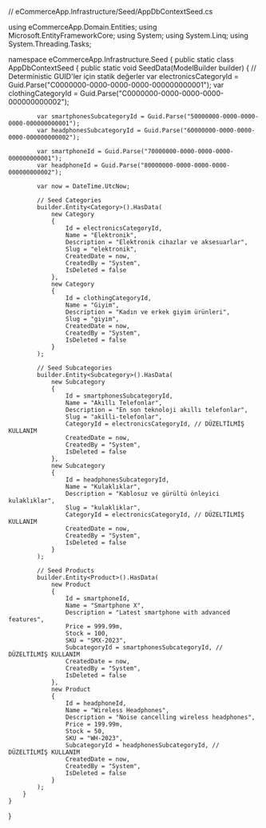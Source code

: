 ﻿// eCommerceApp.Infrastructure/Seed/AppDbContextSeed.cs

using eCommerceApp.Domain.Entities;
using Microsoft.EntityFrameworkCore;
using System;
using System.Linq;
using System.Threading.Tasks;

namespace eCommerceApp.Infrastructure.Seed
{
    public static class AppDbContextSeed
    {
        public static void SeedData(ModelBuilder builder)
        {
            // Deterministic GUID'ler için statik değerler
            var electronicsCategoryId = Guid.Parse("C0000000-0000-0000-0000-000000000001");
            var clothingCategoryId = Guid.Parse("C0000000-0000-0000-0000-000000000002");

            var smartphonesSubcategoryId = Guid.Parse("50000000-0000-0000-0000-000000000001");
            var headphonesSubcategoryId = Guid.Parse("60000000-0000-0000-0000-000000000002");

            var smartphoneId = Guid.Parse("70000000-0000-0000-0000-000000000001");
            var headphoneId = Guid.Parse("80000000-0000-0000-0000-000000000002");

            var now = DateTime.UtcNow;

            // Seed Categories
            builder.Entity<Category>().HasData(
                new Category
                {
                    Id = electronicsCategoryId,
                    Name = "Elektronik",
                    Description = "Elektronik cihazlar ve aksesuarlar",
                    Slug = "elektronik",
                    CreatedDate = now,
                    CreatedBy = "System",
                    IsDeleted = false
                },
                new Category
                {
                    Id = clothingCategoryId,
                    Name = "Giyim",
                    Description = "Kadın ve erkek giyim ürünleri",
                    Slug = "giyim",
                    CreatedDate = now,
                    CreatedBy = "System",
                    IsDeleted = false
                }
            );

            // Seed Subcategories
            builder.Entity<Subcategory>().HasData(
                new Subcategory
                {
                    Id = smartphonesSubcategoryId,
                    Name = "Akıllı Telefonlar",
                    Description = "En son teknoloji akıllı telefonlar",
                    Slug = "akilli-telefonlar",
                    CategoryId = electronicsCategoryId, // DÜZELTİLMİŞ KULLANIM
                    CreatedDate = now,
                    CreatedBy = "System",
                    IsDeleted = false
                },
                new Subcategory
                {
                    Id = headphonesSubcategoryId,
                    Name = "Kulaklıklar",
                    Description = "Kablosuz ve gürültü önleyici kulaklıklar",
                    Slug = "kulakliklar",
                    CategoryId = electronicsCategoryId, // DÜZELTİLMİŞ KULLANIM
                    CreatedDate = now,
                    CreatedBy = "System",
                    IsDeleted = false
                }
            );

            // Seed Products
            builder.Entity<Product>().HasData(
                new Product
                {
                    Id = smartphoneId,
                    Name = "Smartphone X",
                    Description = "Latest smartphone with advanced features",
                    Price = 999.99m,
                    Stock = 100,
                    SKU = "SMX-2023",
                    SubcategoryId = smartphonesSubcategoryId, // DÜZELTİLMİŞ KULLANIM
                    CreatedDate = now,
                    CreatedBy = "System",
                    IsDeleted = false
                },
                new Product
                {
                    Id = headphoneId,
                    Name = "Wireless Headphones",
                    Description = "Noise cancelling wireless headphones",
                    Price = 199.99m,
                    Stock = 50,
                    SKU = "WH-2023",
                    SubcategoryId = headphonesSubcategoryId, // DÜZELTİLMİŞ KULLANIM
                    CreatedDate = now,
                    CreatedBy = "System",
                    IsDeleted = false
                }
            );
        }
    }
}

